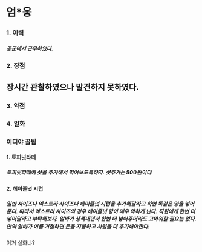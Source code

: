 # 엄*웅  

### 1. 이력
##### 공군에서 근무하였다.

### 2. 장점 
## 장시간 관찰하였으나 발견하지 못하였다.

### 3. 약점 


### 4. 일화
#####





### 이디야 꿀팁 
#### 1. 토피넛라떼
##### 토피넛라떼에 샷을 추가해서 먹어보도록하자. 샷추가는 500원이다.

#### 2. 헤이즐넛 시럽
##### 일반 사이즈나 엑스트라 사이즈나 헤이즐넛 시럽을 추가해달라고 하면 똑같은 양을 넣어준다. 따라서 엑스트라 사이즈의 경우 헤이즐넛 향이 매우 약하게 난다. 직원에게 한번 더 넣어달라고 부탁해보자. 알바가 생색내면서 한번 더 넣어주더라도 고마워할 필요는 없다. 만약 알바가 이를 거절하면 돈을 지불하고 시럽을 더 추가해야한다.


이거 실화냐?